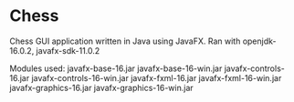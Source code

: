 # Chess

Chess GUI application written in Java using JavaFX.
Ran with openjdk-16.0.2, javafx-sdk-11.0.2

Modules used:
javafx-base-16.jar
javafx-base-16-win.jar
javafx-controls-16.jar
javafx-controls-16-win.jar
javafx-fxml-16.jar
javafx-fxml-16-win.jar
javafx-graphics-16.jar
javafx-graphics-16-win.jar
